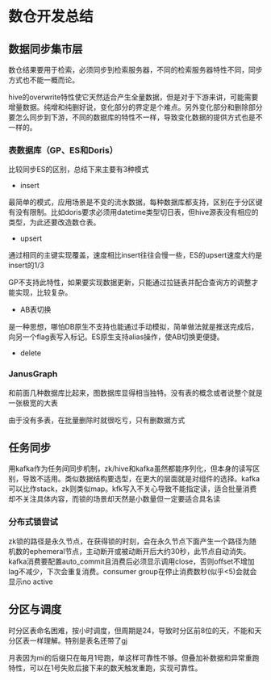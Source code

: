 # 数仓开发总结

## 数据同步集市层

数仓结果要用于检索，必须同步到检索服务器，不同的检索服务器特性不同，同步方式也不能一概而论。

hive的overwrite特性使它天然适合产生全量数据，但是对于下游来讲，可能需要增量数据。纯增和纯删好说，变化部分的界定是个难点。另外变化部分和删除部分要怎么同步到下游，不同的数据库的特性不一样，导致变化数据的提供方式也是不一样的。

### 表数据库（GP、ES和Doris）

比较同步ES的区别，总结下来主要有3种模式

* insert

最简单的模式，应用场景是不变的流水数据，每种数据库都支持，区别在于分区键有没有限制。比如doris要求必须用datetime类型切日表，但hive源表没有相应的类型，为此还要改造数仓表。

* upsert

通过相同的主键实现覆盖，速度相比insert往往会慢一些，ES的upsert速度大约是insert的1/3

GP不支持此特性，如果要实现数据更新，只能通过拉链表并配合查询方的调整才能实现，比较复杂。

* AB表切换

是一种思想，哪怕DB原生不支持也能通过手动模拟，简单做法就是推送完成后，向另一个flag表写入标记。ES原生支持alias操作，使AB切换更便捷。

* delete

### JanusGraph

和前面几种数据库比起来，图数据库显得相当独特。没有表的概念或者说整个就是一张极宽的大表

由于没有多表，在批量删除时就很吃亏，只有删数据方式

## 任务同步

用kafka作为任务间同步机制，zk/hive和kafka虽然都能序列化，但本身的读写区别，导致不适用。类似数据结构要选型，在更大的层面就是对组件的选择。kafka可以比作stack，zk则类似map。kfk写入不关心导致不能指定读，适合批量消费却不关注具体内容，而锁的场景却天然是小数量但一定要适合具名读

### 分布式锁尝试

zk锁的路径是永久节点，在获得锁的时刻，会在永久节点下面产生一个路径为随机数的ephemeral节点，主动断开或被动断开后大约30秒，此节点自动消失。 kafka消费要配置auto_commit且消费后必须显示调用close，否则offset不增加lag不减少，下次会重复消费。consumer group在停止消费数秒(似乎<5)会就会显示no active

## 分区与调度

时分区表命名困难，按小时调度，但周期是24，导致时分区前8位的天，不能和天分区表一样理解。特别是表名还带了gj

月表因为mi的后缀只在每月1号跑，单这样可靠性不够。但叠加补数据和异常重跑特性，可以在1号失败后接下来的数天触发重跑，实现可靠性。